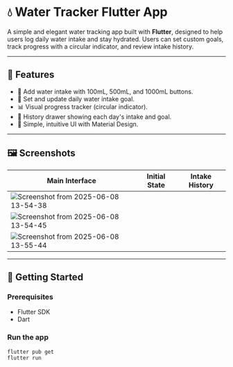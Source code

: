 # 💧 Water Tracker Flutter App

A simple and elegant water tracking app built with **Flutter**, designed to help users log daily water intake and stay hydrated. Users can set custom goals, track progress with a circular indicator, and review intake history.

---

## 📱 Features

- 🚰 Add water intake with 100mL, 500mL, and 1000mL buttons.
- 🎯 Set and update daily water intake goal.
- 📊 Visual progress tracker (circular indicator).
- 📖 History drawer showing each day's intake and goal.
- 🧠 Simple, intuitive UI with Material Design.

---

## 🖼️ Screenshots

| Main Interface | Initial State | Intake History |
|----------------|---------------|----------------------|
| ![Screenshot from 2025-06-08 13-54-38](https://github.com/user-attachments/assets/49cc141b-9854-44e5-9ba9-aadd98b2dfa0)
| ![Screenshot from 2025-06-08 13-54-45](https://github.com/user-attachments/assets/f670b26f-8564-4b6c-bf17-1c9ccd5bd473)
| ![Screenshot from 2025-06-08 13-55-44](https://github.com/user-attachments/assets/2fda073f-1cbf-4541-b0e2-f0447b13d18e) |
---

## 🚀 Getting Started

### Prerequisites
- Flutter SDK
- Dart

### Run the app
```bash
flutter pub get
flutter run
